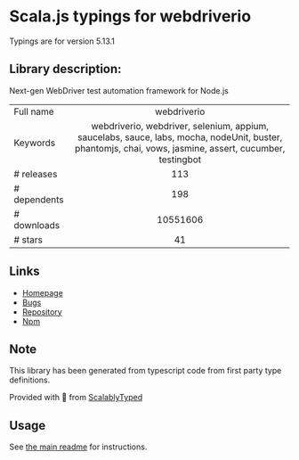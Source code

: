 
# Scala.js typings for webdriverio

Typings are for version 5.13.1

## Library description:
Next-gen WebDriver test automation framework for Node.js

|                    |                 |
| ------------------ | :-------------: |
| Full name          | webdriverio |
| Keywords           | webdriverio, webdriver, selenium, appium, saucelabs, sauce, labs, mocha, nodeUnit, buster, phantomjs, chai, vows, jasmine, assert, cucumber, testingbot |
| # releases         | 113 |
| # dependents       | 198 |
| # downloads        | 10551606 |
| # stars            | 41 |

## Links
- [Homepage](https://webdriver.io)
- [Bugs](https://github.com/webdriverio/webdriverio/issues)
- [Repository](https://github.com/webdriverio/webdriverio)
- [Npm](https://www.npmjs.com/package/webdriverio)
    


## Note
This library has been generated from typescript code from first party type definitions.

Provided with :purple_heart: from [ScalablyTyped](https://github.com/oyvindberg/ScalablyTyped)

## Usage
See [the main readme](../../readme.md) for instructions.


